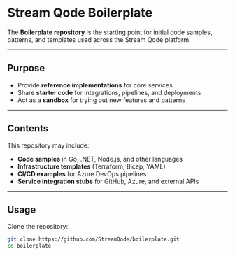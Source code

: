# Stream Qode Boilerplate

The **Boilerplate repository** is the starting point for initial code samples, patterns, and templates used across the Stream Qode platform.

---

## Purpose

- Provide **reference implementations** for core services  
- Share **starter code** for integrations, pipelines, and deployments  
- Act as a **sandbox** for trying out new features and patterns  

---

## Contents

This repository may include:
- **Code samples** in Go, .NET, Node.js, and other languages
- **Infrastructure templates** (Terraform, Bicep, YAML)
- **CI/CD examples** for Azure DevOps pipelines
- **Service integration stubs** for GitHub, Azure, and external APIs

---

## Usage

Clone the repository:

```bash
git clone https://github.com/StreamQode/boilerplate.git
cd boilerplate
